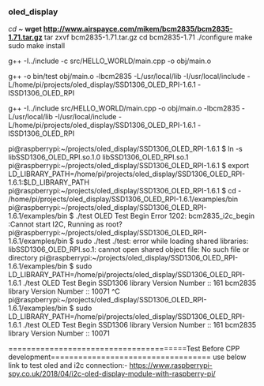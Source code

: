 ### oled_display
*cd ~*
**wget http://www.airspayce.com/mikem/bcm2835/bcm2835-1.71.tar.gz** 
tar zxvf bcm2835-1.71.tar.gz
cd bcm2835-1.71
./configure
make
sudo make install

g++ -I../include -c src/HELLO_WORLD/main.cpp -o obj/main.o

g++ -o bin/test obj/main.o -lbcm2835 -L/usr/local/lib -I/usr/local/include -L/home/pi/projects/oled_display/SSD1306_OLED_RPI-1.6.1 -lSSD1306_OLED_RPI



g++ -I../include src/HELLO_WORLD/main.cpp -o obj/main.o -lbcm2835 -L/usr/local/lib -I/usr/local/include -L/home/pi/projects/oled_display/SSD1306_OLED_RPI-1.6.1 -lSSD1306_OLED_RPI


pi@raspberrypi:~/projects/oled_display/SSD1306_OLED_RPI-1.6.1 $ ln -s libSSD1306_OLED_RPI.so.1.0 libSSD1306_OLED_RPI.so.1
pi@raspberrypi:~/projects/oled_display/SSD1306_OLED_RPI-1.6.1 $ export LD_LIBRARY_PATH=/home/pi/projects/oled_display/SSD1306_OLED_RPI-1.6.1:$LD_LIBRARY_PATH
pi@raspberrypi:~/projects/oled_display/SSD1306_OLED_RPI-1.6.1 $ cd -
/home/pi/projects/oled_display/SSD1306_OLED_RPI-1.6.1/examples/bin
pi@raspberrypi:~/projects/oled_display/SSD1306_OLED_RPI-1.6.1/examples/bin $ ./test
OLED Test Begin
Error 1202: bcm2835_i2c_begin :Cannot start I2C, Running as root?
pi@raspberrypi:~/projects/oled_display/SSD1306_OLED_RPI-1.6.1/examples/bin $ sudo ./test
./test: error while loading shared libraries: libSSD1306_OLED_RPI.so.1: cannot open shared object file: No such file or directory
pi@raspberrypi:~/projects/oled_display/SSD1306_OLED_RPI-1.6.1/examples/bin $ sudo LD_LIBRARY_PATH=/home/pi/projects/oled_display/SSD1306_OLED_RPI-1.6.1 ./test
OLED Test Begin
SSD1306 library Version Number :: 161
bcm2835 library Version Number :: 10071
^C
pi@raspberrypi:~/projects/oled_display/SSD1306_OLED_RPI-1.6.1/examples/bin $ sudo LD_LIBRARY_PATH=/home/pi/projects/oled_display/SSD1306_OLED_RPI-1.6.1 ./test
OLED Test Begin
SSD1306 library Version Number :: 161
bcm2835 library Version Number :: 10071





=======================================Test Before CPP development===================================
use below link to test oled and i2c connection:-
https://www.raspberrypi-spy.co.uk/2018/04/i2c-oled-display-module-with-raspberry-pi/
